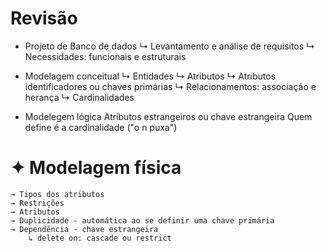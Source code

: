 # Revisão

  * Projeto de Banco de dados
     ↳ Levantamento e análise de requisitos
     ↳ Necessidades: funcionais e estruturais
  
  * Modelagem conceitual
     ↳ Entidades
     ↳ Atributos
     ↳ Atributos identificadores ou chaves primárias
     ↳ Relacionamentos: associação e herança
     ↳ Cardinalidades
      
  * Modelegem lógica
     Atributos estrangeiros ou chave estrangeira
     Quem define é a cardinalidade ("o n puxa")
  
# ✦ Modelagem física
    → Tipos dos atributos
    → Restrições
    → Atributos
    → Duplicidade - automática ao se definir uma chave primária
    → Dependência - chave estrangeira
        ↳ delete on: cascade ou restrict
